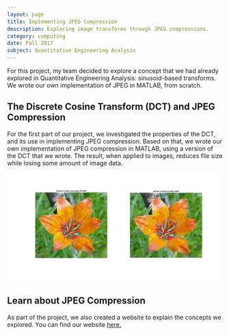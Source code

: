 ```yaml
---
layout: page
title: Implementing JPEG Compression
description: Exploring image transforms through JPEG compressions.
category: computing
date: Fall 2017
subject: Quantitative Engineering Analysis
---
```


For this project, my team decided to explore a concept that we had already explored in Quantitative Engineering Analysis: sinusoid-based transforms. We wrote our own implementation of JPEG in MATLAB, from scratch.

## The Discrete Cosine Transform (DCT) and JPEG Compression

For the first part of our project, we investigated the properties of the DCT, and its use in implementing JPEG compression. Based on that, we wrote our own implementation of JPEG compression in MATLAB, using a version of the DCT that we wrote. The result, when applied to images, reduces file size while losing some amount of image data.

<div class = "row uniform">
  <div class = "12u">
    <span class = "image fit">
      <img src="images/CompressionSizeQuality10.png">
    </span>
  </div>
</div>

## Learn about JPEG Compression

As part of the project, we also created a website to explain the concepts we explored. You can find our website [here.](https://mpbrucker.github.io/fourier_images/)

